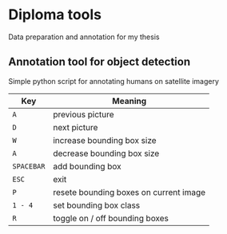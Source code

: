 # Diploma tools
Data preparation and annotation for my thesis

## Annotation tool for object detection
Simple python script for annotating humans on satellite imagery

Key | Meaning
--- | --- 
`A` | previous picture
`D` | next picture
`W` | increase bounding box size
`A` | decrease bounding box size
`SPACEBAR` | add bounding box 
`ESC` | exit 
`P` | resete bounding boxes on current image 
`1 - 4` | set bounding box class
`R` | toggle on / off bounding boxes 

